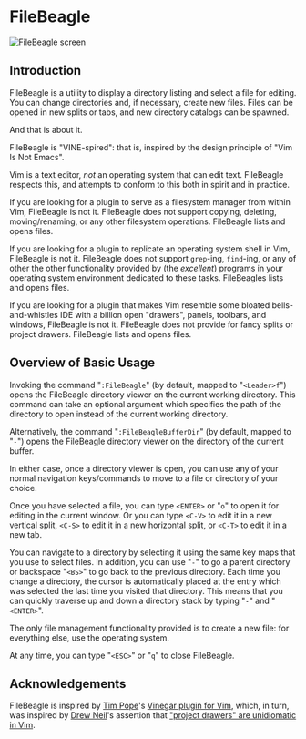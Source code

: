# FileBeagle

![FileBeagle screen](http://jeetworks.org/wp-content/uploads/filebeagle2.png)

## Introduction

FileBeagle is a utility to display a directory listing and select a file for
editing. You can change directories and, if necessary, create new files. Files
can be opened in new splits or tabs, and new directory catalogs can be spawned.

And that is about it.

FileBeagle is "VINE-spired": that is, inspired by the design principle of "Vim
Is Not Emacs".

Vim is a text editor, *not* an operating system that can edit text. FileBeagle
respects this, and attempts to conform to this both in spirit and in practice.

If you are looking for a plugin to serve as a filesystem manager from within
Vim, FileBeagle is not it. FileBeagle does not support copying, deleting,
moving/renaming, or any other filesystem operations. FileBeagle lists and opens
files.

If you are looking for a plugin to replicate an operating system shell in Vim,
FileBeagle is not it. FileBeagle does not support `grep`-ing, `find`-ing, or
any of other the other functionality provided by (the *excellent*) programs in
your operating system environment dedicated to these tasks. FileBeagles lists
and opens files.

If you are looking for a plugin that makes Vim resemble some bloated
bells-and-whistles IDE with a billion open "drawers", panels, toolbars, and
windows, FileBeagle is not it. FileBeagle does not provide for fancy
splits or project drawers. FileBeagle lists and opens files.

## Overview of Basic Usage

Invoking the command "`:FileBeagle`" (by default, mapped to "`<Leader>f`")
opens the FileBeagle directory viewer on the current working directory. This
command can take an optional argument which specifies the path of the directory
to open instead of the current working directory.

Alternatively, the command "`:FileBeagleBufferDir`" (by default, mapped to
"`-`") opens the FileBeagle directory viewer on the directory of the current
buffer.

In either case, once a directory viewer is open, you can use any of your normal
navigation keys/commands to move to a file or directory of your choice.

Once you have selected a file, you can type `<ENTER>` or "`o`" to open it for
editing in the current window. Or you can type `<C-V>` to edit it in a new
vertical split, `<C-S>` to edit it in a new horizontal split, or `<C-T>` to
edit it in a new tab.

You can navigate to a directory by selecting it using the same key maps that
you use to select files. In addition, you can use "`-`" to go a parent
directory or backspace "`<BS>`" to go back to the previous directory. Each time
you change a directory, the cursor is automatically placed at the entry which
was selected the last time you visited that directory. This means that you can
quickly traverse up and down a directory stack by typing "`-`" and "`<ENTER>`".

The only file management functionality provided is to create a new file: for
everything else, use the operating system.

At any time, you can type "`<ESC>`" or "`q`" to close FileBeagle.

## Acknowledgements

FileBeagle is inspired by [Tim Pope](http://tpo.pe/)'s [Vinegar plugin for Vim](https://github.com/tpope/vim-vinegar.git), which, in turn, was inspired by [Drew Neil](http://drewneil.com/)'s assertion that ["project drawers" are unidiomatic in Vim](http://vimcasts.org/blog/2013/01/oil-and-vinegar-split-windows-and-project-drawer/).
